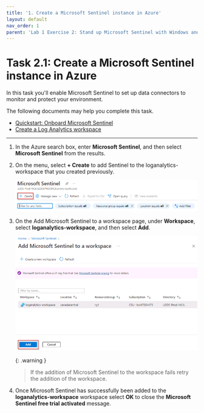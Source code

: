 ```yaml
---
title: '1. Create a Microsoft Sentinel instance in Azure'
layout: default
nav_order: 1
parent: 'Lab 1 Exercise 2: Stand up Microsoft Sentinel with Windows and Linux data connectors'
---
```


# Task 2.1: Create a Microsoft Sentinel instance in Azure

In this task you'll enable Microsoft Sentinel to set up data connectors to monitor and protect your environment.

The following documents may help you complete this task.

- [Quickstart: Onboard Microsoft Sentinel](https://learn.microsoft.com/azure/sentinel/quickstart-onboard)  
- [Create a Log Analytics workspace](https://learn.microsoft.com/azure/azure-monitor/logs/quick-create-workspace?tabs=azure-portal)

---

1. In the Azure search box, enter **Microsoft Sentinel**, and then select **Microsoft Sentinel** from the results.

1. On the menu, select **+ Create** to add Sentinel to the loganalytics-workspace that you created previously.

    ![microsoftsentinelcreate.png](../media/microsoftsentinelcreate.png)

1. On the Add Microsoft Sentinel to a workspace page, under **Workspace**, select **loganalytics-workspace**, and then select **Add**.

    ![microsoftsentineladdtoworkspace.png](../media/microsoftsentineladdtoworkspace.png)

     {: .warning } 
     > If the addition of Microsoft Sentinel to the workspace fails retry the addition of the workspace.

1. Once Microsoft Sentinel has successfully been added to the **loganalytics-workspace** workspace select **OK** to close the **Microsoft Sentinel free trial activated** message.
